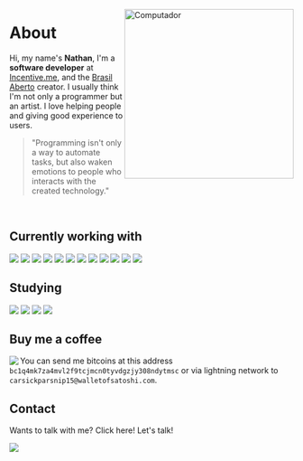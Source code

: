 <img
  src="https://raw.githubusercontent.com/MicaelliMedeiros/micaellimedeiros/master/image/computer-illustration.png"
  width="300px"
  align="right"
  alt="Computador"
/>

<h1 align="left">About</h1>
<p align="left">
  Hi, my name's <strong>Nathan</strong>, I'm a
  <strong>software developer</strong> at
  <a href="https://incentive.me" target="_blank">Incentive.me</a>, and the
  <a href="https://brasilaberto.com/" target="_blank">Brasil Aberto</a> creator.
  I usually think I'm not only a programmer but an artist. I love helping people
  and giving good experience to users.
</p>

<blockquote>
  "Programming isn't only a way to automate tasks, but also waken emotions to
  people who interacts with the created technology."
</blockquote>

<br />

<!--div align="center">
  <img
    height="160px"
    src="https://github-readme-stats.vercel.app/api?username=NathanFirmo&theme=dracula&count_private=true"
  />
  <img
    height="160px"
    src="https://github-readme-stats.vercel.app/api/top-langs/?username=NathanFirmo&hide=html&layout=compact&theme=dracula"
  />
</div-->

<h2 align="left">Currently working with</h2>
<p>
  <img
    src="https://img.shields.io/badge/HTML5-E34F26?style=for-the-badge&logo=html5&logoColor=white"
  />
  <img
    src="https://img.shields.io/badge/CSS3-1572B6?style=for-the-badge&logo=css3&logoColor=white"
  />
  <img
    src="https://img.shields.io/badge/TypeScript-007ACC?style=for-the-badge&logo=typescript&logoColor=white"
  />
  <img
    src="https://img.shields.io/badge/Node.js-43853D?style=for-the-badge&logo=node.js&logoColor=white"
  />
  <img
    src="https://img.shields.io/badge/React-20232A?style=for-the-badge&logo=react&logoColor=61DAFB"
  />
  <img
    src="https://img.shields.io/badge/MySQL-00000F?style=for-the-badge&logo=mysql&logoColor=white"
  />
  <img
    src="https://img.shields.io/badge/Material--UI-0081CB?style=for-the-badge&logo=material-ui&logoColor=white"
  />
  <img
    src="https://img.shields.io/badge/Linux-E34F26?style=for-the-badge&logo=linux&logoColor=black"
  />
  <img
    src="https://img.shields.io/badge/Docker-2496ED?style=for-the-badge&logo=docker&logoColor=white"
  />
  <img
    src="https://img.shields.io/badge/NeoVim-%2357A143.svg?&style=for-the-badge&logo=neovim&logoColor=white"
  />
  <img
    src="ttps://img.shields.io/badge/tmux-1BB91F?style=for-the-badge&logo=tmux&logoColor=white"
  />
  <img
    src="https://img.shields.io/badge/Prisma-3982CE?style=for-the-badge&logo=Prisma&logoColor=white"
  />
  <!-- img src="https://img.shields.io/badge/rabbitmq-%23FF6600.svg?&style=for-the-badge&logo=rabbitmq&logoColor=white"/ -->
</p>

<h2 align="left">Studying</h2>
<p>
  <img
    src="https://img.shields.io/badge/Shell_Script-121011?style=for-the-badge&logo=gnu-bash&logoColor=white"
  />
  <img src="https://img.shields.io/badge/Lua-2C2D72?style=for-the-badge&logo=lua&logoColor=white">
  <!-- img src="https://img.shields.io/badge/MongoDB-4EA94B?style=for-the-badge&logo=mongodb&logoColor=white"/ -->
  <img
    src="https://img.shields.io/badge/Google_Cloud-4285F4?style=for-the-badge&logo=google-cloud&logoColor=white"
  />
  <img
    src="https://img.shields.io/badge/Kubernetes-326DE6?style=for-the-badge&logo=kubernetes&logoColor=white"
  />
  <!-- img src="https://img.shields.io/badge/TensorFlow-FF6F00?style=for-the-badge&logo=tensorflow&logoColor=white" -->
</p>

<h2 align="left">Buy me a coffee</h2>
<img
  src="https://img.shields.io/badge/Bitcoin-000000?style=for-the-badge&logo=bitcoin&logoColor=white"
  align="left"
/>
You can send me bitcoins at this address <code>bc1q4mk7za4mvl2f9tcjmcn0tyvdgzjy308ndytmsc</code> or via lightning network to <code>carsickparsnip15@walletofsatoshi.com</code>.

<h2 align="left">Contact</h2>
<p align="left">Wants to talk with me? Click here! Let's talk!</p>

<p align="left">
  <a
    href="https://www.linkedin.com/in/nathan-de-souza-silva-firmo/"
    alt="Linkedin"
  >
    <img
      src="https://img.shields.io/badge/LinkedIn-0077B5?style=for-the-badge&logo=linkedin&logoColor=white"
    />
  </a>
</p>
